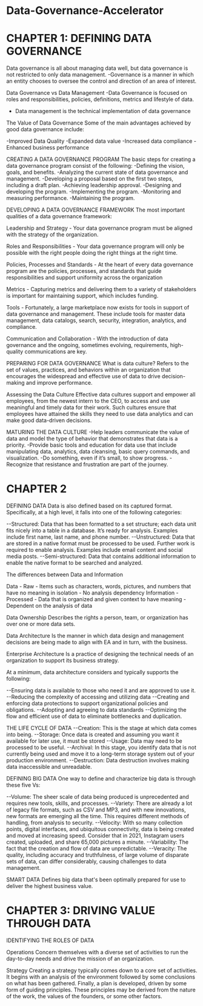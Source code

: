 # Data-Governance-Accelerator

# CHAPTER 1: DEFINING DATA GOVERNANCE
Data governance is all about managing data well, but data governance is not restricted to only data management.
-Governance is a manner in which an entity chooses to oversee the control and direction of an area of interest.

Data Governance vs Data Management
-Data Governance is focused on roles and responsibilities, policies, definitions, metrics and lifestyle of data.
- Data management is the technical implementation of data governance

The Value of Data Governance
Some of the main advantages achieved by good data governance include:

-Improved Data Quality
-Expanded data value
-Increased data compliance
-Enhanced business performance

CREATING A DATA GOVERNANCE PROGRAM
The basic steps for creating a data governance program consist of the following:
-Defining the vision, goals, and benefits.
-Analyzing the current state of data governance and management.
-Developing a proposal based on the first two steps, including a draft plan.
-Achieving leadership approval.
-Designing and developing the program.
-Implementing the program.
-Monitoring and measuring performance.
-Maintaining the program.

DEVELOPING A DATA GOVERNANCE FRAMEWORK
The most important qualities of a data governance framework:

Leadership and Strategy - Your data governance program must be aligned with the strategy of the organization.

Roles and Responsibilities - Your data governance program will only be possible with the right people doing the right things at the right time. 

Policies, Processes and Standards - At the heart of every data governance program are the policies, processes, and standards that guide responsibilities and support uniformity across the organization

Metrics - Capturing metrics and delivering them to a variety of stakeholders is important for maintaining support, which includes funding.

Tools - Fortunately, a large marketplace now exists for tools in support of data governance and management. These include tools for master data management, data catalogs, search, security, integration, analytics, and compliance. 

Communication and Collaboration - With the introduction of data governance and the ongoing, sometimes evolving, requirements, high-quality communications are key.

PREPARING FOR DATA GOVERNANCE
What is data culture?
Refers to the set of values, practices, and behaviors within an organization that encourages the widespread and effective use of data to drive decision-making and improve performance.

Assessing the Data Culture
Effective data cultures support and empower all employees, from the newest intern to the CEO, to access and use meaningful and timely data for their work. Such cultures ensure that employees have attained the skills they need to use data analytics and can make good data-driven decisions. 

MATURING THE DATA CULTURE
-Help leaders communicate the value of data and model the type of behavior that demonstrates that data is a priority.
-Provide basic tools and education for data use that include manipulating data, analytics, data cleansing, basic query commands, and visualization.
-Do something, even if it’s small, to show progress. 
-Recognize that resistance and frustration are part of the journey.

# CHAPTER 2 
DEFINING DATA
Data is also defined based on its captured format. Specifically, at a high level, it falls into one of the following categories:

--Structured: Data that has been formatted to a set structure; each data unit fits nicely into a table in a database. It’s ready for analysis. Examples include first name, last name, and phone number.
--Unstructured: Data that are stored in a native format must be processed to be used. Further work is required to enable analysis. Examples include email content and social media posts.
--Semi-structured: Data that contains additional information to enable the native format to be searched and analyzed.


The differences between Data and Information

Data - Raw
     - Items such as characters, words, pictures, and numbers that have no meaning in 
       isolation
     - No analysis dependency
Information - Processed 
            - Data that is organized and given context to have meaning
            - Dependent on the analysis of data


Data Ownership
Describes the rights a person, team, or organization has over one or more data sets.


Data Architecture
Is the manner in which data design and management decisions are being made to align with EA and in turn, with the business.

Enterprise Architecture
Is a practice of designing the technical needs of an organization to support its business strategy. 

At a minimum, data architecture considers and typically supports the following:

--Ensuring data is available to those who need it and are approved to use it.
--Reducing the complexity of accessing and utilizing data
--Creating and enforcing data protections to support organizational policies and obligations.
--Adopting and agreeing to data standards
--Optimizing the flow and efficient use of data to eliminate bottlenecks and duplication.

THE LIFE CYCLE OF DATA
--Creation:  This is the stage at which data comes into being.
--Storage:  Once data is created and assuming you want it available for later use, it must be stored
--Usage: Data may need to be processed to be useful.
--Archival:  In this stage, you identify data that is not currently being used and move it to a long-term storage system out of your production environment.
--Destruction:  Data destruction involves making data inaccessible and unreadable.

DEFINING BIG DATA
One way to define and characterize big data is through these five Vs:

--Volume: The sheer scale of data being produced is unprecedented and requires new tools, skills, and processes.
--Variety: There are already a lot of legacy file formats, such as CSV and MP3, and with new innovations, new formats are emerging all the time. This requires different methods of handling, from analysis to security.
--Velocity: With so many collection points, digital interfaces, and ubiquitous connectivity, data is being created and moved at increasing speed. Consider that in 2021, Instagram users created, uploaded, and share 65,000 pictures a minute.
--Variability:  The fact that the creation and flow of data are unpredictable.
--Veracity:  The quality, including accuracy and truthfulness, of large volume of disparate sets of data, can differ considerably, causing challenges to data management.

SMART DATA
Defines big data that's been optimally prepared for use to deliver the highest business value.

# CHAPTER 3: DRIVING VALUE THROUGH DATA
IDENTIFYING THE ROLES OF DATA

Operations
Concern themselves with a diverse set of activities to run the day-to-day needs and drive the mission of an organization.

Strategy
Creating a strategy typically comes down to a core set of activities. It begins with an analysis of the environment followed by some conclusions on what has been gathered. Finally, a plan is developed, driven by some form of guiding principles. These principles may be derived from the nature of the work, the values of the founders, or some other factors.

      




















